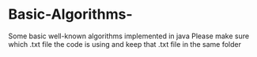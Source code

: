 # Basic-Algorithms-
Some basic well-known algorithms implemented in java
Please make sure which .txt file the code is using and keep that .txt file in the same folder
